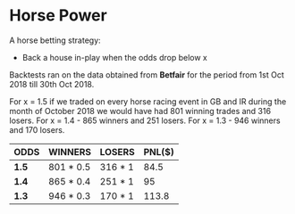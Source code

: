# Horse Power

A horse betting strategy:
  - Back a house in-play when the odds drop below x

Backtests ran on the data obtained from **Betfair** for the period from 1st Oct 2018 till 30th Oct 2018.

For x = 1.5 if we traded on every horse racing event in GB and IR during the month of October 2018 we would have had 801 winning trades and 316 losers.
For x = 1.4 - 865 winners and 251 losers.
For x = 1.3 - 946 winners and 170 losers.

| ODDS    | WINNERS   | LOSERS | PNL($) |
|---------|-----------|---------| ------|
| **1.5** | 801 * 0.5 |316 * 1| 84.5 |
| **1.4** | 865 * 0.4 |251 * 1| 95 |
| **1.3** | 946 * 0.3 |170 * 1| 113.8 |


